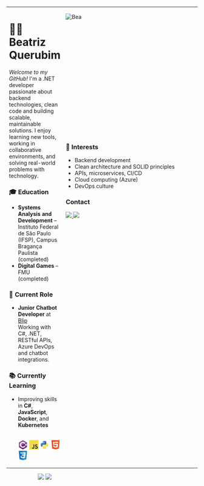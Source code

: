 <table>
  <tr>
    <td width="400" style="width:50%; vertical-align:top;">
      
# 👩‍💻 Beatriz Querubim
*Welcome to my GitHub!*
I'm a .NET developer passionate about backend technologies, clean code and building scalable, maintainable solutions. I enjoy learning new tools, working in collaborative environments, and solving real-world problems with technology.

### 🎓 Education
- **Systems Analysis and Development** – Instituto Federal de São Paulo (IFSP), Campus Bragança Paulista (completed)
- **Digital Games** – FMU (completed)

### 💼 Current Role
- **Junior Chatbot Developer** at [Blip](https://www.blip.ai)  
  Working with C#, .NET, RESTful APIs, Azure DevOps and chatbot integrations.

### 📚 Currently Learning
- Improving skills in **C#**, **JavaScript**, **Docker**, and **Kubernetes**
 
  <div style="display: inline_block"><br>
  <img alt="C#" height="25" src="https://raw.githubusercontent.com/devicons/devicon/master/icons/csharp/csharp-original.svg">
  <img alt="JavaScript" height="25" src="https://raw.githubusercontent.com/devicons/devicon/master/icons/javascript/javascript-original.svg">
  <img alt="Python" height="25" src="https://raw.githubusercontent.com/devicons/devicon/master/icons/python/python-original.svg">
  <img alt="HTML5" height="25" src="https://raw.githubusercontent.com/devicons/devicon/master/icons/html5/html5-original.svg">
  <img alt="CSS3" height="25" src="https://raw.githubusercontent.com/devicons/devicon/master/icons/css3/css3-original.svg">
</div>
</td>

<td style="width:40%; vertical-align:top;" align="left">   
<div style="margin-top: 15px"></div>
<img align="right" height="300" alt="Bea" src="https://user-images.githubusercontent.com/88171648/150375410-862cd0cc-f020-45dd-a509-59e93c28bc50.jpg" width="500"/><br><br>
  &nbsp;
  
### 🚀 Interests
- Backend development  
- Clean architecture and SOLID principles  
- APIs, microservices, CI/CD  
- Cloud computing (Azure)  
- DevOps culture

### Contact
  <a href="mailto:beatrizq.batista@outlook.com.br" target="_blank">
  <img src="https://img.shields.io/badge/Email-0078D4?style=for-the-badge&logo=microsoft-outlook&logoColor=white"/>
</a>
<a href="https://www.linkedin.com/in/beatriz-querubim-943840217" target="_blank">
  <img src="https://img.shields.io/badge/LinkedIn-0077B5?style=for-the-badge&logo=linkedin&logoColor=white" />
</a>
</td>
  </tr>
</table>
<div style="width:40%; vertical-align:top;" align="center">
  <img src="https://github-readme-stats.vercel.app/api?username=Bea-Querubim&show_icons=true&theme=midnight-purple&include_all_commits=true&count_private=true"/>
  <img src="https://github-readme-stats.vercel.app/api/top-langs/?username=Bea-Querubim&layout=compact&langs_count=7&theme=midnight-purple"/>
</div>
